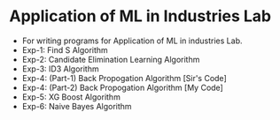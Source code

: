 # Application of ML in Industries Lab

- For writing programs for Application of ML in industries Lab.
- Exp-1: Find S Algorithm
- Exp-2: Candidate Elimination Learning Algorithm
- Exp-3: ID3 Algorithm
- Exp-4: (Part-1) Back Propogation Algorithm [Sir's Code]
- Exp-4: (Part-2) Back Propogation Algorithm [My Code]
- Exp-5: XG Boost Algorithm
- Exp-6: Naive Bayes Algorithm
